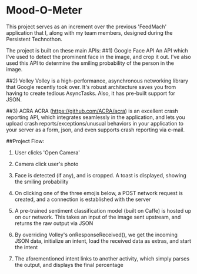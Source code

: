 # Mood-O-Meter
This project serves as an increment over the previous 'FeedMach' application that I, along with my team members, designed during the Persistent Technothon.

The project is built on these main APIs:
##1) Google Face API
An API which I've used to detect the prominent face in the image, and crop it out. I've also used this API to determine the smiling probability of the person in the image.

##2) Volley
Volley is a high-performance, asynchronous networking library that Google recently took over. It's robust architecture saves you from having to create tedious AsyncTasks. Also, it has pre-built support for JSON.

##3) ACRA
ACRA (https://github.com/ACRA/acra) is an excellent crash reporting API, which integrates seamlessly in the application, and lets you upload crash reports/exceptions/unusual behaviors in your application to your server as a form, json, and even supports crash reporting via e-mail.

##Project Flow:
1) User clicks 'Open Camera'

2) Camera click user's photo

3) Face is detected (if any), and is cropped. A toast is displayed, showing the smiling probability

4) On clicking one of the three emojis below, a POST network request is created, and a connection is established with the server

5) A pre-trained sentiment classification model (built on Caffe) is hosted up on our network. This takes an input of the image sent upstream, and returns the raw output via JSON

6) By overriding Volley's onResponseReceived(), we get the incoming JSON data, initialize an intent, load the received data as extras, and start the intent

7) The aforementioned intent links to another activity, which simply parses the output, and displays the final percentage
